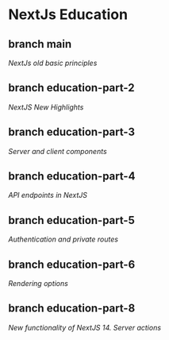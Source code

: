 # NextJs Education

## branch main
*NextJs old basic principles*

## branch education-part-2
*NextJS New Highlights*

## branch education-part-3
*Server and client components*

## branch education-part-4
*API endpoints in NextJS*

## branch education-part-5
*Authentication and private routes*

## branch education-part-6
*Rendering options*

## branch education-part-8
*New functionality of NextJS 14. Server actions*

